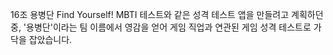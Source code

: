16조 용병단
Find Yourself!
MBTI 테스트와 같은 성격 테스트 앱을 만들려고 계획하던 중, '용병단'이라는 팀 이름에서 영감을 얻어 게임 직업과 연관된 게임 성격 테스트로 가닥을 잡았습니다.
